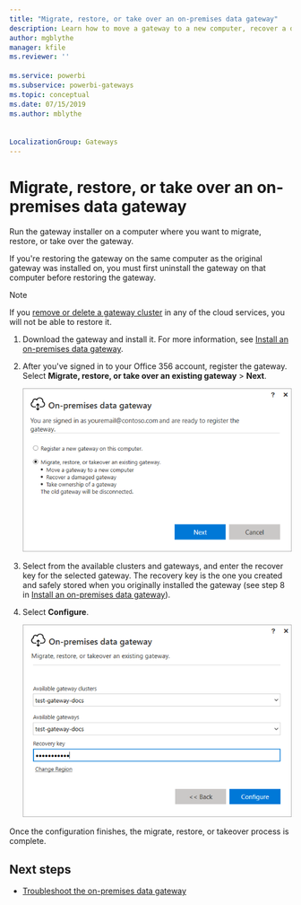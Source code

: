 ```yaml
---
title: "Migrate, restore, or take over an on-premises data gateway"
description: Learn how to move a gateway to a new computer, recover a damaged gateway, or take over ownership of a gateway.
author: mgblythe
manager: kfile
ms.reviewer: ''

ms.service: powerbi
ms.subservice: powerbi-gateways
ms.topic: conceptual
ms.date: 07/15/2019
ms.author: mblythe


LocalizationGroup: Gateways
---
```


# Migrate, restore, or take over an on-premises data gateway

Run the gateway installer on a computer where you want to migrate, restore, or take over the gateway.

If you're restoring the gateway on the same computer as the original gateway was installed on, you must first uninstall the gateway on that computer before restoring the gateway.

> [!NOTE]
> If you [remove or delete a gateway cluster](service-gateway-manage.md#remove-or-delete-an-on-premises-data-gateway) in any of the cloud services, you will not be able to restore it.

1. Download the gateway and install it. For more information, see [Install an on-premises data gateway](service-gateway-install.md).

2. After you've signed in to your Office 356 account, register the gateway. Select **Migrate, restore, or take over an existing gateway** > **Next**.

    ![Register gateway](media/service-gateway-migrate/register-gateway.png)

3. Select from the available clusters and gateways, and enter the recover key for the selected gateway. The recovery key is the one you created and safely stored when you originally installed the gateway (see step 8 in [Install an on-premises data gateway](service-gateway-install.md)).

4. Select **Configure**.

    ![Migrate, restore, or take over](media/service-gateway-migrate/migrate-restore-takeover.png)

Once the configuration finishes, the migrate, restore, or takeover process is complete.

## Next steps

* [Troubleshoot the on-premises data gateway](service-gateway-tshoot.md)
